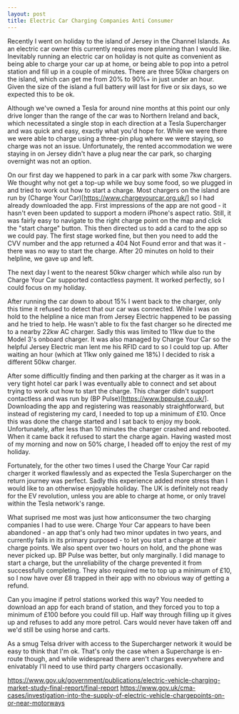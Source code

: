 ```yaml
---
layout: post
title: Electric Car Charging Companies Anti Consumer
---
```

Recently I went on holiday to the island of Jersey in the Channel Islands. As an electric car owner this
currently requires more planning than I would like. Inevitably running an electric car on holiday is not
quite as convenient as being able to charge your car up at home, or being able to pop into a petrol station
and fill up in a couple of minutes. There are three 50kw chargers on the island, which can get me from
20% to 90%+ in just under an hour. Given the size of the island a full battery will last for five or six
days, so we expected this to be ok.

Although we've owned a Tesla for around nine months at this point our only drive longer than the range of
the car was to Northern Ireland and back, which necessitated a single stop in each direction at a Tesla
Supercharger and was quick and easy, exactly what you'd hope for. While we were there we were able to charge
using a three-pin plug where we were staying, so charge was not an issue. Unfortunately, the rented accommodation
we were staying in on Jersey didn't have a plug near the car park, so charging overnight was not an option.

On our first day we happened to park in a car park with some 7kw chargers. We thought why not get a top-up while
we buy some food, so we plugged in and tried to work out how to start a charge. Most chargers on
the island are run by (Charge Your Car)[https://www.chargeyourcar.org.uk/] so I had already downloaded the app.
First impressions of the app are not good - it hasn't even been updated to support a modern iPhone's aspect
ratio. Still, it was fairly easy to navigate to the right charge point on the map and click the "start charge"
button. This then directed us to add a card to the app so we could pay. The first stage worked fine, but then you
need to add the CVV number and the app returned a 404 Not Found error and that was it - there was no way to start
the charge. After 20 minutes on hold to their helpline, we gave up and left.

The next day I went to the nearest 50kw charger which while also run by Charge Your Car supported contactless
payment. It worked perfectly, so I could focus on my holiday.

After running the car down to about 15% I went back to the charger, only this time it refused to detect that
our car was connected. While I was on hold to the helpline a nice man from Jersey Electric happened to be
passing and he tried to help. He wasn't able to fix the fast charger so he directed me to a nearby 22kw AC charger.
Sadly this was limited to 11kw due to the Model 3's onboard charger. It was also managed by Charge Your Car so
the helpful Jersey Electric man lent me his RFID card to so I could top up. After waiting an hour (which at 11kw
only gained me 18%) I decided to risk a different 50kw charger.

After some difficultly finding and then parking at the charger as it was in a very tight hotel car park I was eventually
able to connect and set about trying to work out how to start the charge. This charger didn't support contactless and was
run by (BP Pulse)[https://www.bppulse.co.uk/]. Downloading the app and registering was reasonably straightforward,
but instead of registering my card, I needed to top up a minimum of £10. Once this was done the charge started and I
sat back to enjoy my book. Unfortunately, after less than 10 minutes the charger crashed and rebooted. When it came back
it refused to start the charge again. Having wasted most of my morning and now on 50% charge, I headed off to enjoy
the rest of my holiday.

Fortunately, for the other two times I used the Charge Your Car rapid charger it worked flawlessly and as expected
the Tesla Supercharger on the return journey was perfect. Sadly this experience added more stress than I would like
to an otherwise enjoyable holiday. The UK is definitely not ready for the EV revolution, unless you are able to 
charge at home, or only travel within the Tesla network's range.

What suprised me most was just how anticonsumer the two charging companies I had to use were. Charge Your Car appears
to have been abandoned - an app that's only had two minor updates in two years, and currently fails in its primary
purposed - to let you start a charge at their charge points. We also spent over two hours on hold, and the phone
was never picked up. BP Pulse was better, but only marginally. I did manage to start a charge, but the unreliability
of the charge prevented it from successfully completing. They also required me to top up a minimum of £10, so I now
have over £8 trapped in their app with no obvious way of getting a refund.

Can you imagine if petrol stations worked this way? You needed to download an app for each brand of station, and they
forced you to top a minimum of £100 before you could fill up. Half way through filling up it gives up and refuses to
add any more petrol. Cars would never have taken off and we'd still be using horse and carts.

As a smug Telsa driver with access to the Supercharger network it would be easy to think that I'm ok. That's only
the case when a Supercharge is en-route though, and while widespread there aren't charges everywhere and enivatably
I'll need to use third party chargers occasionally.

https://www.gov.uk/government/publications/electric-vehicle-charging-market-study-final-report/final-report
https://www.gov.uk/cma-cases/investigation-into-the-supply-of-electric-vehicle-chargepoints-on-or-near-motorways

